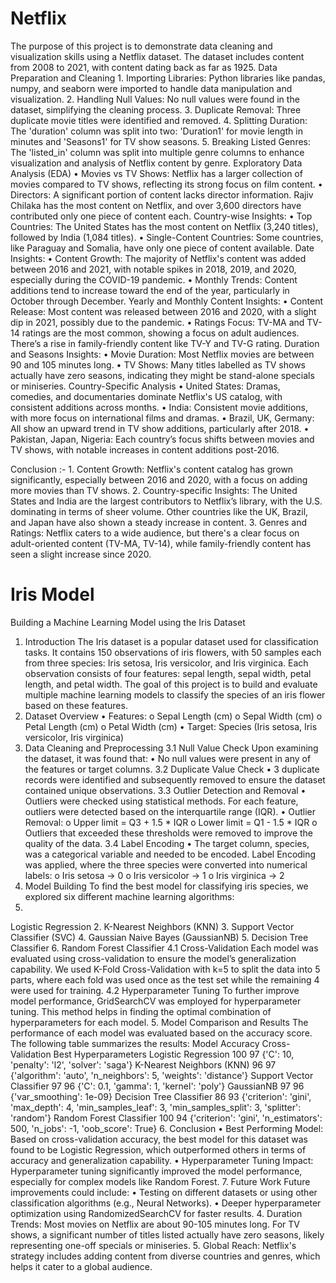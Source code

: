 # Netflix 
The purpose of this project is to demonstrate data cleaning and visualization skills using a Netflix dataset. The dataset includes content from 2008 to 2021, with content dating back as far as 1925.
Data Preparation and Cleaning
1.
Importing Libraries: Python libraries like pandas, numpy, and seaborn were imported to handle data manipulation and visualization.
2.
Handling Null Values: No null values were found in the dataset, simplifying the cleaning process.
3.
Duplicate Removal: Three duplicate movie titles were identified and removed.
4.
Splitting Duration: The 'duration' column was split into two: 'Duration1' for movie length in minutes and 'Seasons1' for TV show seasons.
5.
Breaking Listed Genres: The 'listed_in' column was split into multiple genre columns to enhance visualization and analysis of Netflix content by genre.
Exploratory Data Analysis (EDA)
•
Movies vs TV Shows: Netflix has a larger collection of movies compared to TV shows, reflecting its strong focus on film content.
•
Directors: A significant portion of content lacks director information. Rajiv Chilaka has the most content on Netflix, and over 3,600 directors have contributed only one piece of content each.
Country-wise Insights:
•
Top Countries: The United States has the most content on Netflix (3,240 titles), followed by India (1,084 titles).
•
Single-Content Countries: Some countries, like Paraguay and Somalia, have only one piece of content available.
Date Insights:
•
Content Growth: The majority of Netflix's content was added between 2016 and 2021, with notable spikes in 2018, 2019, and 2020, especially during the COVID-19 pandemic.
•
Monthly Trends: Content additions tend to increase toward the end of the year, particularly in October through December.
Yearly and Monthly Content Insights:
•
Content Release: Most content was released between 2016 and 2020, with a slight dip in 2021, possibly due to the pandemic.
•
Ratings Focus: TV-MA and TV-14 ratings are the most common, showing a focus on adult audiences. There’s a rise in family-friendly content like TV-Y and TV-G rating.
Duration and Seasons Insights:
•
Movie Duration: Most Netflix movies are between 90 and 105 minutes long.
•
TV Shows: Many titles labelled as TV shows actually have zero seasons, indicating they might be stand-alone specials or miniseries.
Country-Specific Analysis
•
United States: Dramas, comedies, and documentaries dominate Netflix's US catalog, with consistent additions across months.
•
India: Consistent movie additions, with more focus on international films and dramas.
•
Brazil, UK, Germany: All show an upward trend in TV show additions, particularly after 2018.
•
Pakistan, Japan, Nigeria: Each country’s focus shifts between movies and TV shows, with notable increases in content additions post-2016.

Conclusion :-
1.
Content Growth: Netflix's content catalog has grown significantly, especially between 2016 and 2020, with a focus on adding more movies than TV shows.
2.
Country-specific Insights: The United States and India are the largest contributors to Netflix’s library, with the U.S. dominating in terms of sheer volume. Other countries like the UK, Brazil, and Japan have also shown a steady increase in content.
3.
Genres and Ratings: Netflix caters to a wide audience, but there's a clear focus on adult-oriented content (TV-MA, TV-14), while family-friendly content has seen a slight increase since 2020.

# Iris Model
Building a Machine Learning Model using the Iris Dataset
1. Introduction
The Iris dataset is a popular dataset used for classification tasks. It contains 150 observations of iris flowers, with 50 samples each from three species: Iris setosa, Iris versicolor, and Iris virginica. Each observation consists of four features: sepal length, sepal width, petal length, and petal width. The goal of this project is to build and evaluate multiple machine learning models to classify the species of an iris flower based on these features.
2. Dataset Overview
•
Features:
o
Sepal Length (cm)
o
Sepal Width (cm)
o
Petal Length (cm)
o
Petal Width (cm)
•
Target: Species (Iris setosa, Iris versicolor, Iris virginica)
3. Data Cleaning and Preprocessing
3.1 Null Value Check
Upon examining the dataset, it was found that:
•
No null values were present in any of the features or target columns.
3.2 Duplicate Value Check
•
3 duplicate records were identified and subsequently removed to ensure the dataset contained unique observations.
3.3 Outlier Detection and Removal
•
Outliers were checked using statistical methods. For each feature, outliers were detected based on the interquartile range (IQR).
•
Outlier Removal:
o
Upper limit = Q3 + 1.5 * IQR
o
Lower limit = Q1 - 1.5 * IQR
o
Outliers that exceeded these thresholds were removed to improve the quality of the data.
3.4 Label Encoding
•
The target column, species, was a categorical variable and needed to be encoded. Label Encoding was applied, where the three species were converted into numerical labels:
o
Iris setosa → 0
o
Iris versicolor → 1
o
Iris virginica → 2
4. Model Building
To find the best model for classifying iris species, we explored six different machine learning algorithms:
1.
Logistic Regression
2.
K-Nearest Neighbors (KNN)
3.
Support Vector Classifier (SVC)
4.
Gaussian Naive Bayes (GaussianNB)
5.
Decision Tree Classifier
6.
Random Forest Classifier
4.1 Cross-Validation
Each model was evaluated using cross-validation to ensure the model’s generalization capability. We used K-Fold Cross-Validation with k=5 to split the data into 5 parts, where each fold was used once as the test set while the remaining 4 were used for training.
4.2 Hyperparameter Tuning
To further improve model performance, GridSearchCV was employed for hyperparameter tuning. This method helps in finding the optimal combination of hyperparameters for each model.
5. Model Comparison and Results
The performance of each model was evaluated based on the accuracy score. The following table summarizes the results:
Model
Accuracy
Cross-Validation
Best Hyperparameters
Logistic Regression
100
97
{'C': 10, 'penalty': 'l2', 'solver': 'saga'}
K-Nearest Neighbors (KNN)
96
97
{'algorithm': 'auto', 'n_neighbors': 5, 'weights': 'distance'}
Support Vector Classifier
97
96
{'C': 0.1, 'gamma': 1, 'kernel': 'poly'}
GaussianNB
97
96
{'var_smoothing': 1e-09}
Decision Tree Classifier
86
93
{'criterion': 'gini', 'max_depth': 4, 'min_samples_leaf': 3, 'min_samples_split': 3, 'splitter': 'random'}
Random Forest Classifier
100
94
{'criterion': 'gini', 'n_estimators': 500, 'n_jobs': -1, 'oob_score': True}
6. Conclusion
•
Best Performing Model: Based on cross-validation accuracy, the best model for this dataset was found to be Logistic Regression, which outperformed others in terms of accuracy and generalization capability.
•
Hyperparameter Tuning Impact: Hyperparameter tuning significantly improved the model performance, especially for complex models like Random Forest.
7. Future Work
Future improvements could include:
•
Testing on different datasets or using other classification algorithms (e.g., Neural Networks).
•
Deeper hyperparameter optimization using RandomizedSearchCV for faster results.
4.
Duration Trends: Most movies on Netflix are about 90-105 minutes long. For TV shows, a significant number of titles listed actually have zero seasons, likely representing one-off specials or miniseries.
5.
Global Reach: Netflix's strategy includes adding content from diverse countries and genres, which helps it cater to a global audience.
